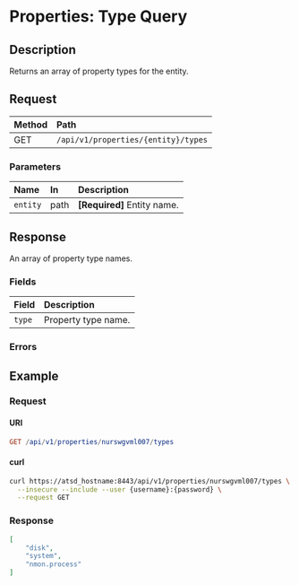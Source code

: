 # Properties: Type Query

## Description

Returns an array of property types for the entity.

## Request

| **Method** | **Path** |
|:---|:---|
| GET | `/api/v1/properties/{entity}/types` |

### Parameters

| **Name** | **In** | **Description** |
|:---|:---|:---|
| `entity` | path | **[Required]** Entity name. |

## Response

An array of property type names.

### Fields

| **Field** | **Description** |
|:---|:---|
| `type` | Property type name. |

### Errors

## Example

### Request

#### URI

```elm
GET /api/v1/properties/nurswgvml007/types
```

#### curl

```bash
curl https://atsd_hostname:8443/api/v1/properties/nurswgvml007/types \
  --insecure --include --user {username}:{password} \
  --request GET
```

### Response

```json
[
    "disk",
    "system",
    "nmon.process"
]
```